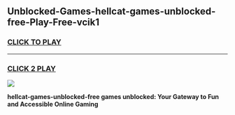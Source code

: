 
## Unblocked-Games-hellcat-games-unblocked-free-Play-Free-vcik1
<h3>
<a href="https://premium76.site?title=hellcat-games-unblocked-free&ref=15A">CLICK TO PLAY</a></h3>
<hr>

<h3>
<a href="https://premium76.site?title=hellcat-games-unblocked-free&ref=15A">CLICK 2 PLAY</a>
  
</h3>

<a href="https://premium76.site?title=hellcat-games-unblocked-free&ref=15A"><img src="https://clearcache.store/games.png"></a>


**hellcat-games-unblocked-free games unblocked: Your Gateway to Fun and Accessible Online Gaming**
